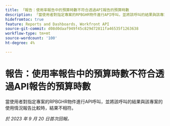 ```yaml
---
title: 「報告：使用率報告中的預算時數不符合透過API報告的預算時數
description: 「當使用者對指定專案的RPBGHR物件進行API呼叫，並將該呼叫的結果與該專案的使用情況報告比較時，結果不相符。 」
hidefromtoc: true
feature: Reports and Dashboards, Workfront API
source-git-commit: d08d0daaf949f45c829d72811fa46535f1263638
workflow-type: tm+mt
source-wordcount: '100'
ht-degree: 4%

---
```



# 報告：使用率報告中的預算時數不符合透過API報告的預算時數

當使用者對指定專案的RPBGHR物件進行API呼叫，並將該呼叫的結果與該專案的使用情況報告比較時，結果不相符。

_於 2023 年 9 月 20 日首次回報。_
